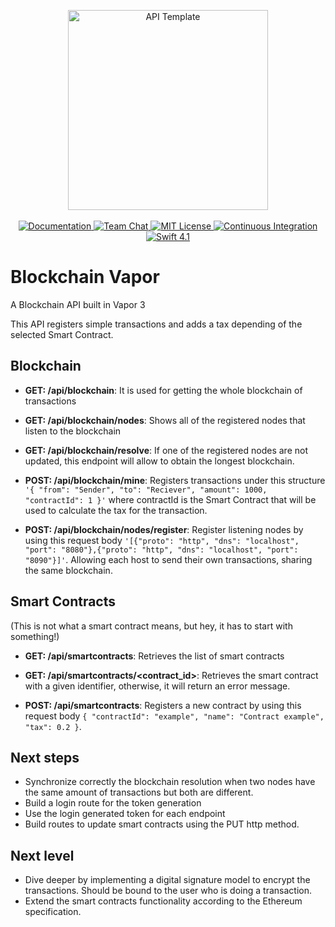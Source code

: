 <p align="center">
    <img src="https://user-images.githubusercontent.com/1342803/36623515-7293b4ec-18d3-11e8-85ab-4e2f8fb38fbd.png" width="320" alt="API Template">
    <br>
    <br>
    <a href="http://docs.vapor.codes/3.0/">
        <img src="http://img.shields.io/badge/read_the-docs-2196f3.svg" alt="Documentation">
    </a>
    <a href="https://discord.gg/vapor">
        <img src="https://img.shields.io/discord/431917998102675485.svg" alt="Team Chat">
    </a>
    <a href="LICENSE">
        <img src="http://img.shields.io/badge/license-MIT-brightgreen.svg" alt="MIT License">
    </a>
    <a href="https://circleci.com/gh/vapor/api-template">
        <img src="https://circleci.com/gh/vapor/api-template.svg?style=shield" alt="Continuous Integration">
    </a>
    <a href="https://swift.org">
        <img src="http://img.shields.io/badge/swift-4.1-brightgreen.svg" alt="Swift 4.1">
    </a>
</p>

# Blockchain Vapor
A Blockchain API built in Vapor 3

This API registers simple transactions and adds a tax depending of the selected Smart Contract.

## Blockchain

- **GET: /api/blockchain**: It is used for getting the whole blockchain of transactions

- **GET: /api/blockchain/nodes**: Shows all of the registered nodes that listen to the blockchain

- **GET: /api/blockchain/resolve**: If one of the registered nodes are not updated, this endpoint will allow to obtain the longest blockchain.

- **POST: /api/blockchain/mine**: Registers transactions under this structure `'{ "from": "Sender", "to": "Reciever", "amount": 1000, "contractId": 1 }'` where contractId is the Smart Contract that will be used to calculate the tax for the transaction.

- **POST: /api/blockchain/nodes/register**: Register listening nodes by using this request body `'[{"proto": "http", "dns": "localhost", "port": "8080"},{"proto": "http", "dns": "localhost", "port": "8090"}]'`. Allowing each host to send their own transactions, sharing the same blockchain.

## Smart Contracts

(This is not what a smart contract means, but hey, it has to start with something!)

- **GET: /api/smartcontracts**: Retrieves the list of smart contracts

- **GET: /api/smartcontracts/<contract_id>**: Retrieves the smart contract with a given identifier, otherwise, it will return an error message.

- **POST: /api/smartcontracts**: Registers a new contract by using this request body `{ "contractId": "example", "name": "Contract example", "tax": 0.2 }`.


## Next steps

- Synchronize correctly the blockchain resolution when two nodes have the same amount of transactions but both are different.
- Build a login route for the token generation
- Use the login generated token for each endpoint
- Build routes to update smart contracts using the PUT http method.

## Next level

- Dive deeper by implementing a digital signature model to encrypt the transactions. Should be bound to the user who is doing a transaction.
- Extend the smart contracts functionality according to the Ethereum specification.
